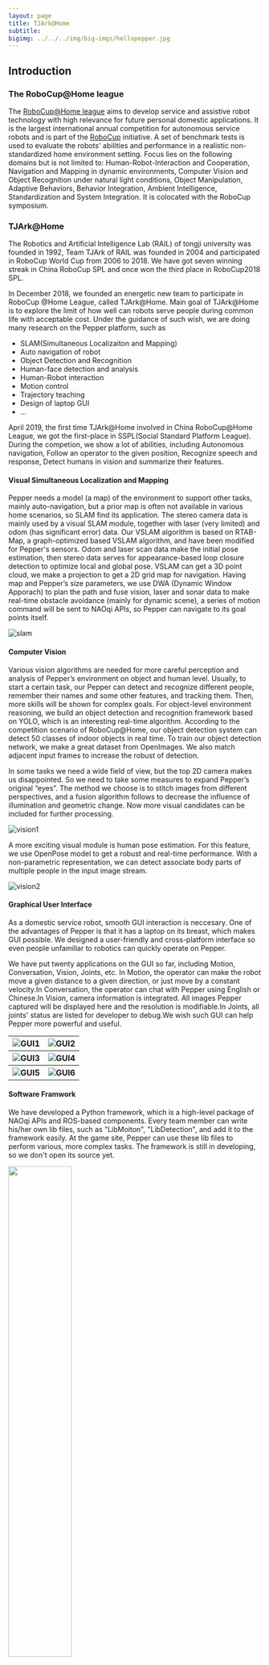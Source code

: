 ```yaml
---
layout: page
title: TJArk@Home
subtitle: 
bigimg: ../../../img/big-imgs/hellopepper.jpg
---
```


## **Introduction**
### The RoboCup@Home league

The [RoboCup@Home league](http://athome.robocup.org/) aims to develop service and assistive robot technology with high relevance for future personal domestic applications. It is the largest international annual competition for autonomous service robots and is part of the [RoboCup](http://www.robocup.org/) initiative. A set of benchmark tests is used to evaluate the robots' abilities and performance in a realistic non-standardized home environment setting. Focus lies on the following domains but is not limited to: Human-Robot-Interaction and Cooperation, Navigation and Mapping in dynamic environments, Computer Vision and Object Recognition under natural light conditions, Object Manipulation, Adaptive Behaviors, Behavior Integration, Ambient Intelligence, Standardization and System Integration. It is colocated with the RoboCup symposium.

###  TJArk@Home

The Robotics and Artificial Intelligence Lab (RAIL) of tongji university was founded in 1992, Team TJArk of RAIL was founded in 2004 and participated in RoboCup World Cup from 2006 to 2018. We have got seven winning streak in China RoboCup SPL and once won the third place in RoboCup2018 SPL.

In December 2018, we founded an energetic new team to participate in RoboCup @Home League, called TJArk@Home. Main goal of TJArk@Home is to explore the limit of how well can robots serve people during common life with acceptable cost. Under the guidance of such wish, we are doing many research on the Pepper platform, such as

- SLAM(Simultaneous Localizaiton and Mapping)
- Auto navigation of robot
- Object Detection and Recognition
- Human-face detection and analysis
- Human-Robot interaction
- Motion control
- Trajectory teaching
- Design of laptop GUI
- ...

April 2019, the first time TJArk@Home involved in China RoboCup@Home League, we got the first-place in SSPL(Social Standard Platform League). During the competion, we show a lot of abilities, including Autonomous navigation, Follow an operator to the given position, Recognize speech and response, Detect humans in vision and summarize their features.

####  Visual Simultaneous Localization and Mapping 

Pepper needs a model (a map) of the environment to support other tasks, mainly auto-navigation, but a prior map is often not available in various home scenarios, so SLAM find its application. The stereo camera data is mainly used by a visual SLAM module, together with laser (very limited) and odom (has significant error) data. Our VSLAM algorithm is based on RTAB-Map, a graph-optimized based VSLAM algorithm, and have been modified for Pepper's sensors. Odom and laser scan data make the initial pose estimation, then stereo data serves for appearance-based loop closure detection to optimize local and global pose. VSLAM can get a 3D point cloud, we make a projection to get a 2D grid map for navigation. Having map and Pepper’s size parameters, we use DWA (Dynamic Window Apporach) to plan the path and fuse vision, laser and sonar data to make real-time obstacle avoidance (mainly for dynamic scene), a series of motion command will be sent to NAOqi APIs, so Pepper can navigate to its goal points itself.

![slam](../../../img/pepper/vslam.png)

#### Computer Vision

Various vision algorithms are needed for more careful perception and analysis of Pepper’s environment on object and human level. Usually, to start a certain task, our Pepper can detect and recognize different people, remember their names and some other features, and tracking them. Then, more skills will be shown for complex goals. For object-level environment reasoning, we build an object detection and recognition framework based on YOLO, which is an interesting real-time algorithm. According to the competition scenario of RoboCup@Home, our object detection system can detect 50 classes of indoor objects in real time. To train our object detection network, we make a great dataset from OpenImages. We also match adjacent input frames to increase the robust of detection.

In some tasks we need a wide field of view, but the top 2D camera makes us disappointed. So we need to take some measures to expand Pepper’s original “eyes”. The method we choose is to stitch images from different perspectives, and a fusion algorithm follows to decrease the influence of illumination and geometric change. Now more visual candidates can be included for further processing.

![vision1](../../../img/pepper/vision1.png)

A more exciting visual module is human pose estimation. For this feature, we use OpenPose model to get a robust and real-time performance. With a non-parametric representation, we can detect associate body parts of multiple people in the input image stream. 

![vision2](../../../img/pepper/vision2.png)

#### Graphical User Interface

As a domestic service robot, smooth GUI interaction is neccesary. One of the advantages of Pepper is that it has a laptop on its breast, which makes GUI possible. We designed a user-friendly and cross-platform interface so even people unfamiliar to robotics can quickly operate on Pepper. 

We have put twenty applications on the GUI so far, including Motion, Conversation, Vision, Joints, etc. In Motion, the operator can make the robot move a given distance to a given direction, or just move by a constant velocity.In Conversation, the operator can chat with Pepper using English or Chinese.In Vision, camera information is integrated. All images Pepper captured will be displayed here and the resolution is modifiable.In Joints, all joints' status are listed for developer to debug.We wish such GUI can help Pepper more powerful and useful.

<table class="img-container" align="center" border="0" style="border:0;">
    <tr>
        <th> <img src="../../../img/pepper/gui1.png" alt="GUI1"/> </th>
        <th> <img src="../../../img/pepper/gui2.png" alt="GUI2"/> </th>
    </tr>
    <tr>
        <th> <img src="../../../img/pepper/gui3.png" alt="GUI3"/> </th>
        <th> <img src="../../../img/pepper/gui4.png" alt="GUI4"/> </th>
    </tr>
    <tr>
        <th> <img src="../../../img/pepper/gui5.png" alt="GUI5"/> </th>
        <th> <img src="../../../img/pepper/gui6.png" alt="GUI6"/> </th>
    </tr>
</table>

#### Software Framwork

We have developed a Python framework, which is a high-level package of NAOqi APIs and ROS-based components. Every team member can write his/her own lib files, such as "LibMoiton", "LibDetection", and add it to the framework easily. At the game site, Pepper can use these lib files to perform various, more complex tasks. The framework is still in developing, so we don't open its source yet.

<img align="middle" src="../../../img/pepper/architecture.png" width="50%" />

## **Team members**

| Name        | Introduction                                                            |
| ----        | ----                                                                    |
| Deng Xiuqi  | Graduate student, Department of Control Science and Engineering         |
| He Zongtao  | Leader, Graduate student, Department of Control Science and Engineering |
| Xu Weihan   | Graduate student, Department of Control Science and Engineering         |
| Zhou Xun    | Graduate student, Department of Control Science and Engineering         |
| Liu Zhihao  | Graduate student, Department of Control Science and Engineering         |
| Wang Liuyi  | Senior student, Automation                                              |
| Wang Naijia | Senior student, Automation                                              |
| Du Jiayuan  | Senior student, Automation                                              |
| Lu Liwen    | Senior student, Automation                                              |

## **Lab Publications**

![IROS2017](../../../img/pepper/new31.jpg)

1. Chengju Liu, Tong Zhang, Changzhu Zhang, Ming Liu, Qijun Chen. Foot Placement Compensator Design for Humanoid Walking Based on Discrete Control Lyapunov Function. IEEE Transactions on Systems, Man, and Cybernetics: Systems, doi: 10.1109/TSMC.2019.2912417 (SCI)

2. Liu Chengju, Yang Jing, An Kang, Chen Qijun. Robust Control of Semi-passive Biped Dynamic Locomotion based on a Discrete Control Lyapunov Function. Robotica, 2019. (accepted) (SCI)

3. Peng Yun, Lei Tai, Yuan Wang, Chengju Liu, Ming Liu. Focal Loss in 3D Object Detection. IEEE ROBOTICS AND AUTOMATION LETTERS. PREPRINT VERSION. ACCEPTED JANUARY, 2019

4. Zhang C., Lam H. K., Qiu J., Liu C. et al., A new design of membership-function-dependent controller for TS fuzzy systems under imperfect premise matching. *IEEE Transactions on Fuzzy System*s, 2018 

5.  Liu C., Xia L., Zhang C., et al., Multi-layered CPG for adaptive walking of quadruped robots. *Journal of Bionic Engineering*, 2018, 15(2): 341-355. 

6. Liu C., Ning J., and Chen Q., Dynamic walking control of humanoid robots combining linear inverted pendulum mode with parameter optimization. *International Journal of Advanced Robotic Systems*, 2018, 1-15.

## **Contact us**

Address:

Robot and Artificial Intelligence Lab (RAIL) 

Tongji University 

Caoan Road 4800, Jiading, Shanghai, China 

Email: 

He Zongtao <a href="mailto:1930719@tongji.edu.cn" >1930719@tongji.edu.cn

Zhou Xun <a href="mailto:1930722@tongji.edu.cn" >1930722@tongji.edu.cn

Xu Weihan <a href="mailto:1552360@tongji.edu.cn" >1552360@tongji.edu.cn

## **Link**

RoboCup: http://www.robocup.org/

RoboCup@Home: [https://athome.robocup.org/](https://athome.robocup.org/)

## **Media**

<table id="media-photos" class="img-container" border="0" style="border:0;" align="center">
    <tr>
        <th> <img src="../../../img/pepper/teamphoto.jpg" alt="team-photo"/> </th>
        <th> <img src="../../../img/pepper/certificate.jpg" alt="certificate"/> </th>
    </tr>
</table>

<p align="center">Communication</p>
<iframe src="//player.bilibili.com/player.html?aid=73728080&cid=126108730&page=1" scrolling="no" border="0" frameborder="no" framespacing="0" allowfullscreen="true" width="100%" height="600"> </iframe>
<p align="center">Competition Task</p>
<iframe src="//player.bilibili.com/player.html?aid=73728080&cid=126108930&page=2" scrolling="no" border="0" frameborder="no" framespacing="0" allowfullscreen="true" width="100%" height="600"> </iframe>
<p align="center">Graphics User Interface</p>
<iframe src="//player.bilibili.com/player.html?aid=73728080&cid=126109122&page=3" scrolling="no" border="0" frameborder="no" framespacing="0" allowfullscreen="true" width="100%" height="600"> </iframe>